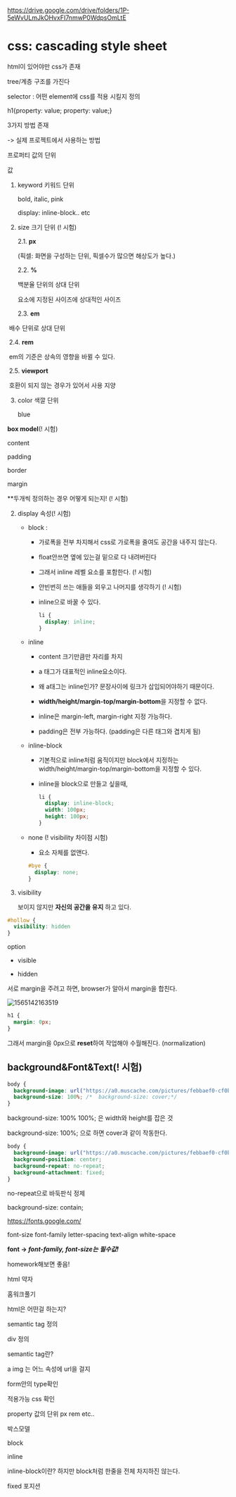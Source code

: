 https://drive.google.com/drive/folders/1P-5eWvULmJkOHvxFI7nmwP0WdpsOmLtE

# css: cascading style sheet

html이 있어야만 css가 존재

tree/계층 구조를 가진다





selector : 어떤 element에 css를 적용 시킬지 정의

h1{property: value; property: value;}





3가지 방법 존재

 <!-- 1. Inline -->

<!-- 2.Embedding -->

<!-- 3. Link File --> -> 실제 프로젝트에서 사용하는 방법



프로퍼티 값의 단위

값

1. keyword 키워드 단위

   bold, italic, pink

   display: inline-block.. etc

2. size 크기 단위 (! 시험)

   2.1. **px**

   (픽셀: 화면을 구성하는 단위, 픽셀수가 많으면 해상도가 높다.)

   2.2. **%** 

   백분율 단위의 상대 단위

   요소에 지정된 사이즈에 상대적인 사이즈

 	  2.3. **em**

​	   배수 단위로 상대  단위

​		2.4. **rem**

​		em의 기준은 상속의 영향을 바뀔 수 있다.

​		2.5. **viewport**

​		호환이 되지 않는 경우가 있어서 사용 지양

3. color 색깔 단위

   blue



**box model**(! 시험)

content 

padding

border

margin



**두개씩 정의하는 경우 어떻게 되는지! (! 시험)



2. display 속성(! 시험)

   - block : 

     - 가로폭을 전부 차지해서 css로 가로폭을 줄여도 공간을 내주지 않는다.

     - float안쓰면 옆에 있는걸 밑으로 다 내려버린다

     - 그래서 inline 레벨 요소를 포함한다. (! 시험)

     - 안빈번히 쓰는 애들을 외우고 나머지를 생각하기 (! 시험)

     - inline으로 바꿀 수 있다.

       ```css
       li {
         display: inline;
       }
       ```

   - inline

     - content 크기만큼만 자리를 차지

     - a 태그가 대표적인 inline요소이다.
     - 왜 a태그는 inline인가? 문장사이에 링크가 삽입되어야하기 때문이다.
     - **width/height/margin-top/margin-bottom**을 지정할 수 없다.
     - inline은 margin-left, margin-right 지정 가능하다.
     - padding은 전부 가능하다. (padding은 다른 태그와 겹치게 됨)

     

   - inline-block

     - 기본적으로 inline처럼 움직이지만 block에서 지정하는 width/height/margin-top/margin-bottom을 지정할 수 있다.

     - inline을 block으로 만들고 싶을때,

       ```css
       li {
         display: inline-block;
         width: 100px;
         height: 100px;
       }
       ```

     

   - none (! visibility 차이점 시험)

     - 요소 자체를 없앤다.

     ```css
     #bye {
       display: none;
     }
     ```

     

3. visibility

   보이지 않지만 **자신의 공간을 유지** 하고 있다.

```css
#hollow {
  visibility: hidden
}
```

option
- visible

- hidden

  

서로 margin을 주려고 하면, browser가 알아서 margin을 합친다.

![1565142163519](C:\Users\student\AppData\Roaming\Typora\typora-user-images\1565142163519.png)

```css
h1 {
  margin: 0px;
}
```

그래서 margin을 0px으로 **reset**하여 작업해야 수월해진다. (normalization)

## background&Font&Text(! 시험)

```css
body {
  background-image: url("https://a0.muscache.com/pictures/febbaef0-cf0b-4ecd-a8e3-a629385d6e33.jpg");
  background-size: 100%; /*  background-size: cover;*/
}
```



background-size: 100% 100%; 은 width와 height를 잡은 것

background-size: 100%; 으로 하면 cover과 같이 작동한다.



```css
body {
  background-image: url("https://a0.muscache.com/pictures/febbaef0-cf0b-4ecd-a8e3-a629385d6e33.jpg");
  background-position: center;
  background-repeat: no-repeat;
  background-attachment: fixed;
}
```

no-repeat으로 바둑판식 정제



background-size: contain;



https://fonts.google.com/

font-size
font-family
letter-spacing
text-align
white-space



**font -> *font-family, font-size는 필수값!***



homework해보면 좋음!

html 약자

홈워크풀기

html은 어떤걸 하는지?

semantic tag 정의

div 정의

semantic tag란?

a img 는 어느 속성에 url을 걸지

form안의 type확인

적용가능 css 확인

property 값의 단위 px rem etc..

박스모델

block

inline

inline-block이란? 하지만 block처럼 한줄을 전체 차지하진 않는다.

fixed 포지션







